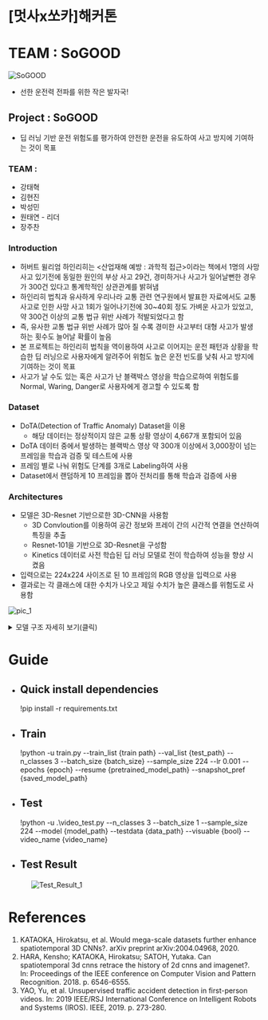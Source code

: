 # [멋사x쏘카]해커톤

# TEAM : SoGOOD
![SoGOOD](https://user-images.githubusercontent.com/34120950/148390331-6f4c18be-c0ce-4a91-93c4-5cdedfc81945.png)   
* 선한 운전력 전파를 위한 작은 발자국!

## Project : SoGOOD   
  * 딥 러닝 기반 운전 위험도를 평가하여 안전한 운전을 유도하여 사고 방지에 기여하는 것이 목표

### TEAM :

  - 강태혁
  - 김현진
  - 박성민
  - 원태연 - 리더
  - 장주찬

### Introduction   
- 허버트 윌리엄 하인리히는 <산업재해 예방 : 과학적 접근>이라는 책에서 1명의 사망 사고 있기전에 동일한 원인의 부상 사고 29건, 경미하거나 사고가 일어날뻔한 경우가 300건 있다고 통계학적인 상관관계를 밝혀냄
- 하인리히 법칙과 유사하게 우리나라 교통 관련 연구원에서 발표한 자료에서도 교통사고로 인한 사망 사고 1회가 일어나기전에 30~40회 정도 가벼운 사고가 있었고, 약 300건 이상의 교통 법규 위반 사례가 적발되었다고 함
- 즉, 유사한 교통 법규 위반 사례가 많아 질 수록 경미한 사고부터 대형 사고가 발생하는 횟수도 늘어날 확률이 높음
- 본 프로젝트는 하인리히 법칙을 역이용하여 사고로 이어지는 운전 패턴과 상황을 학습한 딥 러닝으로 사용자에게 알려주어 위험도 높은 운전 빈도를 낮춰 사고 방지에 기여하는 것이 목표
- 사고가 날 수도 있는 혹은 사고가 난 블랙박스 영상을 학습으로하여 위험도를 Normal, Waring, Danger로 사용자에게 경고할 수 있도록 함      

### Dataset   
- DoTA(Detection of Traffic Anomaly) Dataset을 이용
    - 해당 데이터는 정상적이지 않은 교통 상황 영상이 4,667개 포함되어 있음
- DoTA 데이터 중에서 발생하는 블랙박스 영상 약 300개 이상에서 3,000장이 넘는 프레임을 학습과 검증 및 테스트에 사용
- 프레임 별로 나눠 위험도 단계를 3개로 Labeling하여 사용
- Dataset에서 랜덤하게 10 프레임을 뽑아 전처리를 통해 학습과 검증에 사용

### Architectures
- 모델은 3D-Resnet 기반으로한 3D-CNN을 사용함
    - 3D Convloution를 이용하여 공간 정보와 프레이 간의 시간적 연결을 연산하여 특징을 추출
    - Resnet-101을 기반으로 3D-Resnet을 구성함
    - Kinetics 데이터로 사전 학습된 딥 러닝 모델로 전이 학습하여 성능을 향상 시켰음
- 입력으로는 224x224 사이즈로 된 10 프레임의 RGB 영상을 입력으로 사용
- 결과로는 각 클래스에 대한 수치가 나오고 제일 수치가 높은 클래스를 위험도로 사용함   

![pic_1](https://user-images.githubusercontent.com/34120950/148449839-c803df6b-7e32-4207-b5fb-ad5ba763d2ae.png)
      
      
   <details>
   <summary>모델 구조 자세히 보기(클릭)</summary>
   <div markdown="1">   
      
| Layer (type) |              Output Shape |        Param #|
|:---|:---:|---:|
|            Conv3d-1      |[1, 64, 10, 112, 112]|          65,856|
|       BatchNorm3d-2      |[1, 64, 10, 112, 112]|             128|
|              ReLU-3      |[1, 64, 10, 112, 112]|               0|
|         MaxPool3d-4         |[1, 64, 5, 56, 56]|               0|
|            Conv3d-5         |[1, 64, 5, 56, 56]|           4,096|
|       BatchNorm3d-6         |[1, 64, 5, 56, 56]|             128|
|              ReLU-7         |[1, 64, 5, 56, 56]|               0|
|            Conv3d-8         |[1, 64, 5, 56, 56]|         110,592|
|       BatchNorm3d-9         |[1, 64, 5, 56, 56]|             128|
|             ReLU-10         |[1, 64, 5, 56, 56]|               0|
|           Conv3d-11        |[1, 256, 5, 56, 56]|          16,384|
|      BatchNorm3d-12        |[1, 256, 5, 56, 56]|             512|
|             ReLU-13        |[1, 256, 5, 56, 56]|               0|
|       Bottleneck-14        |[1, 256, 5, 56, 56]|               0|
|           Conv3d-15         |[1, 64, 5, 56, 56]|          16,384|
|      BatchNorm3d-16         |[1, 64, 5, 56, 56]|             128|
|             ReLU-17         |[1, 64, 5, 56, 56]|               0|
|           Conv3d-18         |[1, 64, 5, 56, 56]|         110,592|
|      BatchNorm3d-19         |[1, 64, 5, 56, 56]|             128|
|             ReLU-20         |[1, 64, 5, 56, 56]|               0|
|           Conv3d-21        |[1, 256, 5, 56, 56]|          16,384|
|      BatchNorm3d-22        |[1, 256, 5, 56, 56]|             512|
|             ReLU-23        |[1, 256, 5, 56, 56]|               0|
|       Bottleneck-24        |[1, 256, 5, 56, 56]|               0|
|           Conv3d-25         |[1, 64, 5, 56, 56]|          16,384|
|      BatchNorm3d-26         |[1, 64, 5, 56, 56]|             128|
|             ReLU-27         |[1, 64, 5, 56, 56]|               0|
|           Conv3d-28         |[1, 64, 5, 56, 56]|         110,592|
|      BatchNorm3d-29         |[1, 64, 5, 56, 56]|             128|
|             ReLU-30         |[1, 64, 5, 56, 56]|               0|
|           Conv3d-31        |[1, 256, 5, 56, 56]|          16,384|
|      BatchNorm3d-32        |[1, 256, 5, 56, 56]|             512|
|             ReLU-33        |[1, 256, 5, 56, 56]|               0|
|       Bottleneck-34        |[1, 256, 5, 56, 56]|               0|
|           Conv3d-35        |[1, 128, 5, 56, 56]|          32,768|
|      BatchNorm3d-36        |[1, 128, 5, 56, 56]|             256|
|             ReLU-37        |[1, 128, 5, 56, 56]|               0|
|           Conv3d-38        |[1, 128, 3, 28, 28]|         442,368|
|      BatchNorm3d-39        |[1, 128, 3, 28, 28]|             256|
|             ReLU-40        |[1, 128, 3, 28, 28]|               0|
|           Conv3d-41        |[1, 512, 3, 28, 28]|          65,536|
|      BatchNorm3d-42        |[1, 512, 3, 28, 28]|           1,024|
|             ReLU-43        |[1, 512, 3, 28, 28]|               0|
|       Bottleneck-44        |[1, 512, 3, 28, 28]|               0|
|           Conv3d-45        |[1, 128, 3, 28, 28]|          65,536|
|      BatchNorm3d-46        |[1, 128, 3, 28, 28]|             256|
|             ReLU-47        |[1, 128, 3, 28, 28]|               0|
|           Conv3d-48        |[1, 128, 3, 28, 28]|         442,368|
|      BatchNorm3d-49        |[1, 128, 3, 28, 28]|             256|
|             ReLU-50        |[1, 128, 3, 28, 28]|               0|
|           Conv3d-51        |[1, 512, 3, 28, 28]|          65,536|
|      BatchNorm3d-52        |[1, 512, 3, 28, 28]|           1,024|
|             ReLU-53        |[1, 512, 3, 28, 28]|               0|
|       Bottleneck-54        |[1, 512, 3, 28, 28]|               0|
|           Conv3d-55        |[1, 128, 3, 28, 28]|          65,536|
|      BatchNorm3d-56        |[1, 128, 3, 28, 28]|             256|
|             ReLU-57        |[1, 128, 3, 28, 28]|               0|
|           Conv3d-58        |[1, 128, 3, 28, 28]|         442,368|
|      BatchNorm3d-59        |[1, 128, 3, 28, 28]|             256|
|             ReLU-60        |[1, 128, 3, 28, 28]|               0|
|           Conv3d-61        |[1, 512, 3, 28, 28]|          65,536|
|      BatchNorm3d-62        |[1, 512, 3, 28, 28]|           1,024|
|             ReLU-63        |[1, 512, 3, 28, 28]|               0|
|       Bottleneck-64        |[1, 512, 3, 28, 28]|               0|
|           Conv3d-65        |[1, 128, 3, 28, 28]|          65,536|
|      BatchNorm3d-66        |[1, 128, 3, 28, 28]|             256|
|             ReLU-67        |[1, 128, 3, 28, 28]|               0|
|           Conv3d-68        |[1, 128, 3, 28, 28]|         442,368|
|      BatchNorm3d-69        |[1, 128, 3, 28, 28]|             256|
|             ReLU-70        |[1, 128, 3, 28, 28]|               0|
|           Conv3d-71        |[1, 512, 3, 28, 28]|          65,536|
|      BatchNorm3d-72        |[1, 512, 3, 28, 28]|           1,024|
|             ReLU-73        |[1, 512, 3, 28, 28]|               0|
|       Bottleneck-74        |[1, 512, 3, 28, 28]|               0|
|           Conv3d-75        |[1, 256, 3, 28, 28]|         131,072|
|      BatchNorm3d-76        |[1, 256, 3, 28, 28]|             512|
|             ReLU-77        |[1, 256, 3, 28, 28]|               0|
|           Conv3d-78        |[1, 256, 2, 14, 14]|       1,769,472|
|      BatchNorm3d-79        |[1, 256, 2, 14, 14]|             512|
|             ReLU-80        |[1, 256, 2, 14, 14]|               0|
|           Conv3d-81       |[1, 1024, 2, 14, 14]|         262,144|
|      BatchNorm3d-82       |[1, 1024, 2, 14, 14]|           2,048|
|             ReLU-83       |[1, 1024, 2, 14, 14]|               0|
|       Bottleneck-84       |[1, 1024, 2, 14, 14]|               0|
|           Conv3d-85        |[1, 256, 2, 14, 14]|         262,144|
|      BatchNorm3d-86        |[1, 256, 2, 14, 14]|             512|
|             ReLU-87        |[1, 256, 2, 14, 14]|               0|
|           Conv3d-88        |[1, 256, 2, 14, 14]|       1,769,472|
|      BatchNorm3d-89        |[1, 256, 2, 14, 14]|             512|
|             ReLU-90        |[1, 256, 2, 14, 14]|               0|
|           Conv3d-91       |[1, 1024, 2, 14, 14]|         262,144|
|      BatchNorm3d-92       |[1, 1024, 2, 14, 14]|           2,048|
|             ReLU-93       |[1, 1024, 2, 14, 14]|               0|
|       Bottleneck-94       |[1, 1024, 2, 14, 14]|               0|
|           Conv3d-95        |[1, 256, 2, 14, 14]|         262,144|
|      BatchNorm3d-96        |[1, 256, 2, 14, 14]|             512|
|             ReLU-97        |[1, 256, 2, 14, 14]|               0|
|           Conv3d-98        |[1, 256, 2, 14, 14]|       1,769,472|
|      BatchNorm3d-99        |[1, 256, 2, 14, 14]|             512|
|            ReLU-100        |[1, 256, 2, 14, 14]|               0|
|          Conv3d-101       |[1, 1024, 2, 14, 14]|         262,144|
|     BatchNorm3d-102       |[1, 1024, 2, 14, 14]|           2,048|
|            ReLU-103       |[1, 1024, 2, 14, 14]|               0|
|      Bottleneck-104       |[1, 1024, 2, 14, 14]|               0|
|          Conv3d-105        |[1, 256, 2, 14, 14]|         262,144|
|     BatchNorm3d-106        |[1, 256, 2, 14, 14]|             512|
|            ReLU-107        |[1, 256, 2, 14, 14]|               0|
|          Conv3d-108        |[1, 256, 2, 14, 14]|       1,769,472|
|     BatchNorm3d-109        |[1, 256, 2, 14, 14]|             512|
|            ReLU-110        |[1, 256, 2, 14, 14]|               0|
|          Conv3d-111       |[1, 1024, 2, 14, 14]|         262,144|
|     BatchNorm3d-112       |[1, 1024, 2, 14, 14]|           2,048|
|            ReLU-113       |[1, 1024, 2, 14, 14]|               0|
|      Bottleneck-114       |[1, 1024, 2, 14, 14]|               0|
|          Conv3d-115        |[1, 256, 2, 14, 14]|         262,144|
|     BatchNorm3d-116        |[1, 256, 2, 14, 14]|             512|
|            ReLU-117        |[1, 256, 2, 14, 14]|               0|
|          Conv3d-118        |[1, 256, 2, 14, 14]|       1,769,472|
|     BatchNorm3d-119        |[1, 256, 2, 14, 14]|             512|
|            ReLU-120        |[1, 256, 2, 14, 14]|               0|
|          Conv3d-121       |[1, 1024, 2, 14, 14]|         262,144|
|     BatchNorm3d-122       |[1, 1024, 2, 14, 14]|           2,048|
|            ReLU-123       |[1, 1024, 2, 14, 14]|               0|
|      Bottleneck-124       |[1, 1024, 2, 14, 14]|               0|
|          Conv3d-125        |[1, 256, 2, 14, 14]|         262,144|
|     BatchNorm3d-126        |[1, 256, 2, 14, 14]|             512|
|            ReLU-127        |[1, 256, 2, 14, 14]|               0|
|          Conv3d-128        |[1, 256, 2, 14, 14]|       1,769,472|
|     BatchNorm3d-129        |[1, 256, 2, 14, 14]|             512|
|            ReLU-130        |[1, 256, 2, 14, 14]|               0|
|          Conv3d-131       |[1, 1024, 2, 14, 14]|         262,144|
|     BatchNorm3d-132       |[1, 1024, 2, 14, 14]|           2,048|
|            ReLU-133       |[1, 1024, 2, 14, 14]|               0|
|      Bottleneck-134       |[1, 1024, 2, 14, 14]|               0|
|          Conv3d-135        |[1, 256, 2, 14, 14]|         262,144|
|     BatchNorm3d-136        |[1, 256, 2, 14, 14]|             512|
|            ReLU-137        |[1, 256, 2, 14, 14]|               0|
|          Conv3d-138        |[1, 256, 2, 14, 14]|       1,769,472|
|     BatchNorm3d-139        |[1, 256, 2, 14, 14]|             512|
|            ReLU-140        |[1, 256, 2, 14, 14]|               0|
|          Conv3d-141       |[1, 1024, 2, 14, 14]|         262,144|
|     BatchNorm3d-142       |[1, 1024, 2, 14, 14]|           2,048|
|            ReLU-143       |[1, 1024, 2, 14, 14]|               0|
|      Bottleneck-144       |[1, 1024, 2, 14, 14]|               0|
|          Conv3d-145        |[1, 256, 2, 14, 14]|         262,144|
|     BatchNorm3d-146        |[1, 256, 2, 14, 14]|             512|
|            ReLU-147        |[1, 256, 2, 14, 14]|               0|
|          Conv3d-148        |[1, 256, 2, 14, 14]|       1,769,472|
|     BatchNorm3d-149        |[1, 256, 2, 14, 14]|             512|
|            ReLU-150        |[1, 256, 2, 14, 14]|               0|
|          Conv3d-151       |[1, 1024, 2, 14, 14]|         262,144|
|     BatchNorm3d-152       |[1, 1024, 2, 14, 14]|           2,048|
|            ReLU-153       |[1, 1024, 2, 14, 14]|               0|
|      Bottleneck-154       |[1, 1024, 2, 14, 14]|               0|
|          Conv3d-155        |[1, 256, 2, 14, 14]|         262,144|
|     BatchNorm3d-156        |[1, 256, 2, 14, 14]|             512|
|            ReLU-157        |[1, 256, 2, 14, 14]|               0|
|          Conv3d-158        |[1, 256, 2, 14, 14]|       1,769,472|
|     BatchNorm3d-159        |[1, 256, 2, 14, 14]|             512|
|            ReLU-160        |[1, 256, 2, 14, 14]|               0|
|          Conv3d-161       |[1, 1024, 2, 14, 14]|         262,144|
|     BatchNorm3d-162       |[1, 1024, 2, 14, 14]|           2,048|
|            ReLU-163       |[1, 1024, 2, 14, 14]|               0|
|      Bottleneck-164       |[1, 1024, 2, 14, 14]|               0|
|          Conv3d-165        |[1, 256, 2, 14, 14]|         262,144|
|     BatchNorm3d-166        |[1, 256, 2, 14, 14]|             512|
|            ReLU-167        |[1, 256, 2, 14, 14]|               0|
|          Conv3d-168        |[1, 256, 2, 14, 14]|       1,769,472|
|     BatchNorm3d-169        |[1, 256, 2, 14, 14]|             512|
|            ReLU-170        |[1, 256, 2, 14, 14]|               0|
|          Conv3d-171       |[1, 1024, 2, 14, 14]|         262,144|
|     BatchNorm3d-172       |[1, 1024, 2, 14, 14]|           2,048|
|            ReLU-173       |[1, 1024, 2, 14, 14]|               0|
|      Bottleneck-174       |[1, 1024, 2, 14, 14]|               0|
|          Conv3d-175        |[1, 256, 2, 14, 14]|         262,144|
|     BatchNorm3d-176        |[1, 256, 2, 14, 14]|             512|
|            ReLU-177        |[1, 256, 2, 14, 14]|               0|
|          Conv3d-178        |[1, 256, 2, 14, 14]|       1,769,472|
|     BatchNorm3d-179        |[1, 256, 2, 14, 14]|             512|
|            ReLU-180        |[1, 256, 2, 14, 14]|               0|
|          Conv3d-181       |[1, 1024, 2, 14, 14]|         262,144|
|     BatchNorm3d-182       |[1, 1024, 2, 14, 14]|           2,048|
|            ReLU-183       |[1, 1024, 2, 14, 14]|               0|
|      Bottleneck-184       |[1, 1024, 2, 14, 14]|               0|
|          Conv3d-185        |[1, 256, 2, 14, 14]|         262,144|
|     BatchNorm3d-186        |[1, 256, 2, 14, 14]|             512|
|            ReLU-187        |[1, 256, 2, 14, 14]|               0|
|          Conv3d-188        |[1, 256, 2, 14, 14]|       1,769,472|
|     BatchNorm3d-189        |[1, 256, 2, 14, 14]|             512|
|            ReLU-190        |[1, 256, 2, 14, 14]|               0|
|          Conv3d-191       |[1, 1024, 2, 14, 14]|         262,144|
|     BatchNorm3d-192       |[1, 1024, 2, 14, 14]|           2,048|
|            ReLU-193       |[1, 1024, 2, 14, 14]|               0|
|      Bottleneck-194       |[1, 1024, 2, 14, 14]|               0|
|          Conv3d-195        |[1, 256, 2, 14, 14]|         262,144|
|     BatchNorm3d-196        |[1, 256, 2, 14, 14]|             512|
|            ReLU-197        |[1, 256, 2, 14, 14]|               0|
|          Conv3d-198        |[1, 256, 2, 14, 14]|       1,769,472|
|     BatchNorm3d-199        |[1, 256, 2, 14, 14]|             512|
|            ReLU-200        |[1, 256, 2, 14, 14]|               0|
|          Conv3d-201       |[1, 1024, 2, 14, 14]|         262,144|
|     BatchNorm3d-202       |[1, 1024, 2, 14, 14]|           2,048|
|            ReLU-203       |[1, 1024, 2, 14, 14]|               0|
|      Bottleneck-204       |[1, 1024, 2, 14, 14]|               0|
|          Conv3d-205        |[1, 256, 2, 14, 14]|         262,144|
|     BatchNorm3d-206        |[1, 256, 2, 14, 14]|             512|
|            ReLU-207        |[1, 256, 2, 14, 14]|               0|
|          Conv3d-208        |[1, 256, 2, 14, 14]|       1,769,472|
|     BatchNorm3d-209        |[1, 256, 2, 14, 14]|             512|
|            ReLU-210        |[1, 256, 2, 14, 14]|               0|
|          Conv3d-211       |[1, 1024, 2, 14, 14]|         262,144|
|     BatchNorm3d-212       |[1, 1024, 2, 14, 14]|           2,048|
|            ReLU-213       |[1, 1024, 2, 14, 14]|               0|
|      Bottleneck-214       |[1, 1024, 2, 14, 14]|               0|
|          Conv3d-215        |[1, 256, 2, 14, 14]|         262,144|
|     BatchNorm3d-216        |[1, 256, 2, 14, 14]|             512|
|            ReLU-217        |[1, 256, 2, 14, 14]|               0|
|          Conv3d-218        |[1, 256, 2, 14, 14]|       1,769,472|
|     BatchNorm3d-219        |[1, 256, 2, 14, 14]|             512|
|            ReLU-220        |[1, 256, 2, 14, 14]|               0|
|          Conv3d-221       |[1, 1024, 2, 14, 14]|         262,144|
|     BatchNorm3d-222       |[1, 1024, 2, 14, 14]|           2,048|
|            ReLU-223       |[1, 1024, 2, 14, 14]|               0|
|      Bottleneck-224       |[1, 1024, 2, 14, 14]|               0|
|          Conv3d-225        |[1, 256, 2, 14, 14]|         262,144|
|     BatchNorm3d-226        |[1, 256, 2, 14, 14]|             512|
|            ReLU-227        |[1, 256, 2, 14, 14]|               0|
|          Conv3d-228        |[1, 256, 2, 14, 14]|       1,769,472|
|     BatchNorm3d-229        |[1, 256, 2, 14, 14]|             512|
|            ReLU-230        |[1, 256, 2, 14, 14]|               0|
|          Conv3d-231       |[1, 1024, 2, 14, 14]|         262,144|
|     BatchNorm3d-232       |[1, 1024, 2, 14, 14]|           2,048|
|            ReLU-233       |[1, 1024, 2, 14, 14]|               0|
|      Bottleneck-234       |[1, 1024, 2, 14, 14]|               0|
|          Conv3d-235        |[1, 256, 2, 14, 14]|         262,144|
|     BatchNorm3d-236        |[1, 256, 2, 14, 14]|             512|
|            ReLU-237        |[1, 256, 2, 14, 14]|               0|
|          Conv3d-238        |[1, 256, 2, 14, 14]|       1,769,472|
|     BatchNorm3d-239        |[1, 256, 2, 14, 14]|             512|
|            ReLU-240        |[1, 256, 2, 14, 14]|               0|
|          Conv3d-241       |[1, 1024, 2, 14, 14]|         262,144|
|     BatchNorm3d-242       |[1, 1024, 2, 14, 14]|           2,048|
|            ReLU-243       |[1, 1024, 2, 14, 14]|               0|
|      Bottleneck-244       |[1, 1024, 2, 14, 14]|               0|
|          Conv3d-245        |[1, 256, 2, 14, 14]|         262,144|
|     BatchNorm3d-246        |[1, 256, 2, 14, 14]|             512|
|            ReLU-247        |[1, 256, 2, 14, 14]|               0|
|          Conv3d-248        |[1, 256, 2, 14, 14]|       1,769,472|
|     BatchNorm3d-249        |[1, 256, 2, 14, 14]|             512|
|            ReLU-250        |[1, 256, 2, 14, 14]|               0|
|          Conv3d-251       |[1, 1024, 2, 14, 14]|         262,144|
|     BatchNorm3d-252       |[1, 1024, 2, 14, 14]|           2,048|
|            ReLU-253       |[1, 1024, 2, 14, 14]|               0|
|      Bottleneck-254       |[1, 1024, 2, 14, 14]|               0|
|          Conv3d-255        |[1, 256, 2, 14, 14]|         262,144|
|     BatchNorm3d-256        |[1, 256, 2, 14, 14]|             512|
|            ReLU-257        |[1, 256, 2, 14, 14]|               0|
|          Conv3d-258        |[1, 256, 2, 14, 14]|       1,769,472|
|     BatchNorm3d-259        |[1, 256, 2, 14, 14]|             512|
|            ReLU-260        |[1, 256, 2, 14, 14]|               0|
|          Conv3d-261       |[1, 1024, 2, 14, 14]|         262,144|
|     BatchNorm3d-262       |[1, 1024, 2, 14, 14]|           2,048|
|            ReLU-263       |[1, 1024, 2, 14, 14]|               0|
|      Bottleneck-264       |[1, 1024, 2, 14, 14]|               0|
|          Conv3d-265        |[1, 256, 2, 14, 14]|         262,144|
|     BatchNorm3d-266        |[1, 256, 2, 14, 14]|             512|
|            ReLU-267        |[1, 256, 2, 14, 14]|               0|
|          Conv3d-268        |[1, 256, 2, 14, 14]|       1,769,472|
|     BatchNorm3d-269        |[1, 256, 2, 14, 14]|             512|
|            ReLU-270        |[1, 256, 2, 14, 14]|               0|
|          Conv3d-271       |[1, 1024, 2, 14, 14]|         262,144|
|     BatchNorm3d-272       |[1, 1024, 2, 14, 14]|           2,048|
|            ReLU-273       |[1, 1024, 2, 14, 14]|               0|
|      Bottleneck-274       |[1, 1024, 2, 14, 14]|               0|
|          Conv3d-275        |[1, 256, 2, 14, 14]|         262,144|
|     BatchNorm3d-276        |[1, 256, 2, 14, 14]|             512|
|            ReLU-277        |[1, 256, 2, 14, 14]|               0|
|          Conv3d-278        |[1, 256, 2, 14, 14]|       1,769,472|
|     BatchNorm3d-279        |[1, 256, 2, 14, 14]|             512|
|            ReLU-280        |[1, 256, 2, 14, 14]|               0|
|          Conv3d-281       |[1, 1024, 2, 14, 14]|         262,144|
|     BatchNorm3d-282       |[1, 1024, 2, 14, 14]|           2,048|
|            ReLU-283       |[1, 1024, 2, 14, 14]|               0|
|      Bottleneck-284       |[1, 1024, 2, 14, 14]|               0|
|          Conv3d-285        |[1, 256, 2, 14, 14]|         262,144|
|     BatchNorm3d-286        |[1, 256, 2, 14, 14]|             512|
|            ReLU-287        |[1, 256, 2, 14, 14]|               0|
|          Conv3d-288        |[1, 256, 2, 14, 14]|       1,769,472|
|     BatchNorm3d-289        |[1, 256, 2, 14, 14]|             512|
|            ReLU-290        |[1, 256, 2, 14, 14]|               0|
|          Conv3d-291       |[1, 1024, 2, 14, 14]|         262,144|
|     BatchNorm3d-292       |[1, 1024, 2, 14, 14]|           2,048|
|            ReLU-293       |[1, 1024, 2, 14, 14]|               0|
|      Bottleneck-294       |[1, 1024, 2, 14, 14]|               0|
|          Conv3d-295        |[1, 256, 2, 14, 14]|         262,144|
|     BatchNorm3d-296        |[1, 256, 2, 14, 14]|             512|
|            ReLU-297        |[1, 256, 2, 14, 14]|               0|
|          Conv3d-298        |[1, 256, 2, 14, 14]|       1,769,472|
|     BatchNorm3d-299        |[1, 256, 2, 14, 14]|             512|
|            ReLU-300        |[1, 256, 2, 14, 14]|               0|
|          Conv3d-301       |[1, 1024, 2, 14, 14]|         262,144|
|     BatchNorm3d-302       |[1, 1024, 2, 14, 14]|           2,048|
|            ReLU-303       |[1, 1024, 2, 14, 14]|               0|
|      Bottleneck-304       |[1, 1024, 2, 14, 14]|               0|
|          Conv3d-305        |[1, 512, 2, 14, 14]|         524,288|
|     BatchNorm3d-306        |[1, 512, 2, 14, 14]|           1,024|
|            ReLU-307        |[1, 512, 2, 14, 14]|               0|
|          Conv3d-308          |[1, 512, 1, 7, 7]|       7,077,888|
|     BatchNorm3d-309          |[1, 512, 1, 7, 7]|           1,024|
|            ReLU-310          |[1, 512, 1, 7, 7]|               0|
|          Conv3d-311         |[1, 2048, 1, 7, 7]|       1,048,576|
|     BatchNorm3d-312         |[1, 2048, 1, 7, 7]|           4,096|
|            ReLU-313         |[1, 2048, 1, 7, 7]|               0|
|      Bottleneck-314         |[1, 2048, 1, 7, 7]|               0|
|          Conv3d-315          |[1, 512, 1, 7, 7]|       1,048,576|
|     BatchNorm3d-316          |[1, 512, 1, 7, 7]|           1,024|
|            ReLU-317          |[1, 512, 1, 7, 7]|               0|
|          Conv3d-318          |[1, 512, 1, 7, 7]|       7,077,888|
|     BatchNorm3d-319          |[1, 512, 1, 7, 7]|           1,024|
|            ReLU-320          |[1, 512, 1, 7, 7]|               0|
|          Conv3d-321         |[1, 2048, 1, 7, 7]|       1,048,576|
|     BatchNorm3d-322         |[1, 2048, 1, 7, 7]|           4,096|
|            ReLU-323         |[1, 2048, 1, 7, 7]|               0|
|      Bottleneck-324         |[1, 2048, 1, 7, 7]|               0|
|          Conv3d-325          |[1, 512, 1, 7, 7]|       1,048,576|
|     BatchNorm3d-326          |[1, 512, 1, 7, 7]|           1,024|
|            ReLU-327          |[1, 512, 1, 7, 7]|               0|
|          Conv3d-328          |[1, 512, 1, 7, 7]|       7,077,888|
|     BatchNorm3d-329          |[1, 512, 1, 7, 7]|           1,024|
|            ReLU-330          |[1, 512, 1, 7, 7]|               0|
|          Conv3d-331         |[1, 2048, 1, 7, 7]|       1,048,576|
|     BatchNorm3d-332         |[1, 2048, 1, 7, 7]|           4,096|
|            ReLU-333         |[1, 2048, 1, 7, 7]|               0|
|      Bottleneck-334         |[1, 2048, 1, 7, 7]|               0|
|       AvgPool3d-335         |[1, 2048, 1, 1, 1]|               0|
|          Linear-336                     |[1, 3]|           6,147|
|          ResNet-337                     |[1, 3]|               0|
| Layer (type) |              Output Shape |        Param #|
|:---|:---:|---:|
|            Conv3d-1      |[1, 64, 10, 112, 112]|          65,856|
|       BatchNorm3d-2      |[1, 64, 10, 112, 112]|             128|
|              ReLU-3      |[1, 64, 10, 112, 112]|               0|
|         MaxPool3d-4         |[1, 64, 5, 56, 56]|               0|
|            Conv3d-5         |[1, 64, 5, 56, 56]|           4,096|
|       BatchNorm3d-6         |[1, 64, 5, 56, 56]|             128|
|              ReLU-7         |[1, 64, 5, 56, 56]|               0|
|            Conv3d-8         |[1, 64, 5, 56, 56]|         110,592|
|       BatchNorm3d-9         |[1, 64, 5, 56, 56]|             128|
|             ReLU-10         |[1, 64, 5, 56, 56]|               0|
|           Conv3d-11        |[1, 256, 5, 56, 56]|          16,384|
|      BatchNorm3d-12        |[1, 256, 5, 56, 56]|             512|
|             ReLU-13        |[1, 256, 5, 56, 56]|               0|
|       Bottleneck-14        |[1, 256, 5, 56, 56]|               0|
|           Conv3d-15         |[1, 64, 5, 56, 56]|          16,384|
|      BatchNorm3d-16         |[1, 64, 5, 56, 56]|             128|
|             ReLU-17         |[1, 64, 5, 56, 56]|               0|
|           Conv3d-18         |[1, 64, 5, 56, 56]|         110,592|
|      BatchNorm3d-19         |[1, 64, 5, 56, 56]|             128|
|             ReLU-20         |[1, 64, 5, 56, 56]|               0|
|           Conv3d-21        |[1, 256, 5, 56, 56]|          16,384|
|      BatchNorm3d-22        |[1, 256, 5, 56, 56]|             512|
|             ReLU-23        |[1, 256, 5, 56, 56]|               0|
|       Bottleneck-24        |[1, 256, 5, 56, 56]|               0|
|           Conv3d-25         |[1, 64, 5, 56, 56]|          16,384|
|      BatchNorm3d-26         |[1, 64, 5, 56, 56]|             128|
|             ReLU-27         |[1, 64, 5, 56, 56]|               0|
|           Conv3d-28         |[1, 64, 5, 56, 56]|         110,592|
|      BatchNorm3d-29         |[1, 64, 5, 56, 56]|             128|
|             ReLU-30         |[1, 64, 5, 56, 56]|               0|
|           Conv3d-31        |[1, 256, 5, 56, 56]|          16,384|
|      BatchNorm3d-32        |[1, 256, 5, 56, 56]|             512|
|             ReLU-33        |[1, 256, 5, 56, 56]|               0|
|       Bottleneck-34        |[1, 256, 5, 56, 56]|               0|
|           Conv3d-35        |[1, 128, 5, 56, 56]|          32,768|
|      BatchNorm3d-36        |[1, 128, 5, 56, 56]|             256|
|             ReLU-37        |[1, 128, 5, 56, 56]|               0|
|           Conv3d-38        |[1, 128, 3, 28, 28]|         442,368|
|      BatchNorm3d-39        |[1, 128, 3, 28, 28]|             256|
|             ReLU-40        |[1, 128, 3, 28, 28]|               0|
|           Conv3d-41        |[1, 512, 3, 28, 28]|          65,536|
|      BatchNorm3d-42        |[1, 512, 3, 28, 28]|           1,024|
|             ReLU-43        |[1, 512, 3, 28, 28]|               0|
|       Bottleneck-44        |[1, 512, 3, 28, 28]|               0|
|           Conv3d-45        |[1, 128, 3, 28, 28]|          65,536|
|      BatchNorm3d-46        |[1, 128, 3, 28, 28]|             256|
|             ReLU-47        |[1, 128, 3, 28, 28]|               0|
|           Conv3d-48        |[1, 128, 3, 28, 28]|         442,368|
|      BatchNorm3d-49        |[1, 128, 3, 28, 28]|             256|
|             ReLU-50        |[1, 128, 3, 28, 28]|               0|
|           Conv3d-51        |[1, 512, 3, 28, 28]|          65,536|
|      BatchNorm3d-52        |[1, 512, 3, 28, 28]|           1,024|
|             ReLU-53        |[1, 512, 3, 28, 28]|               0|
|       Bottleneck-54        |[1, 512, 3, 28, 28]|               0|
|           Conv3d-55        |[1, 128, 3, 28, 28]|          65,536|
|      BatchNorm3d-56        |[1, 128, 3, 28, 28]|             256|
|             ReLU-57        |[1, 128, 3, 28, 28]|               0|
|           Conv3d-58        |[1, 128, 3, 28, 28]|         442,368|
|      BatchNorm3d-59        |[1, 128, 3, 28, 28]|             256|
|             ReLU-60        |[1, 128, 3, 28, 28]|               0|
|           Conv3d-61        |[1, 512, 3, 28, 28]|          65,536|
|      BatchNorm3d-62        |[1, 512, 3, 28, 28]|           1,024|
|             ReLU-63        |[1, 512, 3, 28, 28]|               0|
|       Bottleneck-64        |[1, 512, 3, 28, 28]|               0|
|           Conv3d-65        |[1, 128, 3, 28, 28]|          65,536|
|      BatchNorm3d-66        |[1, 128, 3, 28, 28]|             256|
|             ReLU-67        |[1, 128, 3, 28, 28]|               0|
|           Conv3d-68        |[1, 128, 3, 28, 28]|         442,368|
|      BatchNorm3d-69        |[1, 128, 3, 28, 28]|             256|
|             ReLU-70        |[1, 128, 3, 28, 28]|               0|
|           Conv3d-71        |[1, 512, 3, 28, 28]|          65,536|
|      BatchNorm3d-72        |[1, 512, 3, 28, 28]|           1,024|
|             ReLU-73        |[1, 512, 3, 28, 28]|               0|
|       Bottleneck-74        |[1, 512, 3, 28, 28]|               0|
|           Conv3d-75        |[1, 256, 3, 28, 28]|         131,072|
|      BatchNorm3d-76        |[1, 256, 3, 28, 28]|             512|
|             ReLU-77        |[1, 256, 3, 28, 28]|               0|
|           Conv3d-78        |[1, 256, 2, 14, 14]|       1,769,472|
|      BatchNorm3d-79        |[1, 256, 2, 14, 14]|             512|
|             ReLU-80        |[1, 256, 2, 14, 14]|               0|
|           Conv3d-81       |[1, 1024, 2, 14, 14]|         262,144|
|      BatchNorm3d-82       |[1, 1024, 2, 14, 14]|           2,048|
|             ReLU-83       |[1, 1024, 2, 14, 14]|               0|
|       Bottleneck-84       |[1, 1024, 2, 14, 14]|               0|
|           Conv3d-85        |[1, 256, 2, 14, 14]|         262,144|
|      BatchNorm3d-86        |[1, 256, 2, 14, 14]|             512|
|             ReLU-87        |[1, 256, 2, 14, 14]|               0|
|           Conv3d-88        |[1, 256, 2, 14, 14]|       1,769,472|
|      BatchNorm3d-89        |[1, 256, 2, 14, 14]|             512|
|             ReLU-90        |[1, 256, 2, 14, 14]|               0|
|           Conv3d-91       |[1, 1024, 2, 14, 14]|         262,144|
|      BatchNorm3d-92       |[1, 1024, 2, 14, 14]|           2,048|
|             ReLU-93       |[1, 1024, 2, 14, 14]|               0|
|       Bottleneck-94       |[1, 1024, 2, 14, 14]|               0|
|           Conv3d-95        |[1, 256, 2, 14, 14]|         262,144|
|      BatchNorm3d-96        |[1, 256, 2, 14, 14]|             512|
|             ReLU-97        |[1, 256, 2, 14, 14]|               0|
|           Conv3d-98        |[1, 256, 2, 14, 14]|       1,769,472|
|      BatchNorm3d-99        |[1, 256, 2, 14, 14]|             512|
|            ReLU-100        |[1, 256, 2, 14, 14]|               0|
|          Conv3d-101       |[1, 1024, 2, 14, 14]|         262,144|
|     BatchNorm3d-102       |[1, 1024, 2, 14, 14]|           2,048|
|            ReLU-103       |[1, 1024, 2, 14, 14]|               0|
|      Bottleneck-104       |[1, 1024, 2, 14, 14]|               0|
|          Conv3d-105        |[1, 256, 2, 14, 14]|         262,144|
|     BatchNorm3d-106        |[1, 256, 2, 14, 14]|             512|
|            ReLU-107        |[1, 256, 2, 14, 14]|               0|
|          Conv3d-108        |[1, 256, 2, 14, 14]|       1,769,472|
|     BatchNorm3d-109        |[1, 256, 2, 14, 14]|             512|
|            ReLU-110        |[1, 256, 2, 14, 14]|               0|
|          Conv3d-111       |[1, 1024, 2, 14, 14]|         262,144|
|     BatchNorm3d-112       |[1, 1024, 2, 14, 14]|           2,048|
|            ReLU-113       |[1, 1024, 2, 14, 14]|               0|
|      Bottleneck-114       |[1, 1024, 2, 14, 14]|               0|
|          Conv3d-115        |[1, 256, 2, 14, 14]|         262,144|
|     BatchNorm3d-116        |[1, 256, 2, 14, 14]|             512|
|            ReLU-117        |[1, 256, 2, 14, 14]|               0|
|          Conv3d-118        |[1, 256, 2, 14, 14]|       1,769,472|
|     BatchNorm3d-119        |[1, 256, 2, 14, 14]|             512|
|            ReLU-120        |[1, 256, 2, 14, 14]|               0|
|          Conv3d-121       |[1, 1024, 2, 14, 14]|         262,144|
|     BatchNorm3d-122       |[1, 1024, 2, 14, 14]|           2,048|
|            ReLU-123       |[1, 1024, 2, 14, 14]|               0|
|      Bottleneck-124       |[1, 1024, 2, 14, 14]|               0|
|          Conv3d-125        |[1, 256, 2, 14, 14]|         262,144|
|     BatchNorm3d-126        |[1, 256, 2, 14, 14]|             512|
|            ReLU-127        |[1, 256, 2, 14, 14]|               0|
|          Conv3d-128        |[1, 256, 2, 14, 14]|       1,769,472|
|     BatchNorm3d-129        |[1, 256, 2, 14, 14]|             512|
|            ReLU-130        |[1, 256, 2, 14, 14]|               0|
|          Conv3d-131       |[1, 1024, 2, 14, 14]|         262,144|
|     BatchNorm3d-132       |[1, 1024, 2, 14, 14]|           2,048|
|            ReLU-133       |[1, 1024, 2, 14, 14]|               0|
|      Bottleneck-134       |[1, 1024, 2, 14, 14]|               0|
|          Conv3d-135        |[1, 256, 2, 14, 14]|         262,144|
|     BatchNorm3d-136        |[1, 256, 2, 14, 14]|             512|
|            ReLU-137        |[1, 256, 2, 14, 14]|               0|
|          Conv3d-138        |[1, 256, 2, 14, 14]|       1,769,472|
|     BatchNorm3d-139        |[1, 256, 2, 14, 14]|             512|
|            ReLU-140        |[1, 256, 2, 14, 14]|               0|
|          Conv3d-141       |[1, 1024, 2, 14, 14]|         262,144|
|     BatchNorm3d-142       |[1, 1024, 2, 14, 14]|           2,048|
|            ReLU-143       |[1, 1024, 2, 14, 14]|               0|
|      Bottleneck-144       |[1, 1024, 2, 14, 14]|               0|
|          Conv3d-145        |[1, 256, 2, 14, 14]|         262,144|
|     BatchNorm3d-146        |[1, 256, 2, 14, 14]|             512|
|            ReLU-147        |[1, 256, 2, 14, 14]|               0|
|          Conv3d-148        |[1, 256, 2, 14, 14]|       1,769,472|
|     BatchNorm3d-149        |[1, 256, 2, 14, 14]|             512|
|            ReLU-150        |[1, 256, 2, 14, 14]|               0|
|          Conv3d-151       |[1, 1024, 2, 14, 14]|         262,144|
|     BatchNorm3d-152       |[1, 1024, 2, 14, 14]|           2,048|
|            ReLU-153       |[1, 1024, 2, 14, 14]|               0|
|      Bottleneck-154       |[1, 1024, 2, 14, 14]|               0|
|          Conv3d-155        |[1, 256, 2, 14, 14]|         262,144|
|     BatchNorm3d-156        |[1, 256, 2, 14, 14]|             512|
|            ReLU-157        |[1, 256, 2, 14, 14]|               0|
|          Conv3d-158        |[1, 256, 2, 14, 14]|       1,769,472|
|     BatchNorm3d-159        |[1, 256, 2, 14, 14]|             512|
|            ReLU-160        |[1, 256, 2, 14, 14]|               0|
|          Conv3d-161       |[1, 1024, 2, 14, 14]|         262,144|
|     BatchNorm3d-162       |[1, 1024, 2, 14, 14]|           2,048|
|            ReLU-163       |[1, 1024, 2, 14, 14]|               0|
|      Bottleneck-164       |[1, 1024, 2, 14, 14]|               0|
|          Conv3d-165        |[1, 256, 2, 14, 14]|         262,144|
|     BatchNorm3d-166        |[1, 256, 2, 14, 14]|             512|
|            ReLU-167        |[1, 256, 2, 14, 14]|               0|
|          Conv3d-168        |[1, 256, 2, 14, 14]|       1,769,472|
|     BatchNorm3d-169        |[1, 256, 2, 14, 14]|             512|
|            ReLU-170        |[1, 256, 2, 14, 14]|               0|
|          Conv3d-171       |[1, 1024, 2, 14, 14]|         262,144|
|     BatchNorm3d-172       |[1, 1024, 2, 14, 14]|           2,048|
|            ReLU-173       |[1, 1024, 2, 14, 14]|               0|
|      Bottleneck-174       |[1, 1024, 2, 14, 14]|               0|
|          Conv3d-175        |[1, 256, 2, 14, 14]|         262,144|
|     BatchNorm3d-176        |[1, 256, 2, 14, 14]|             512|
|            ReLU-177        |[1, 256, 2, 14, 14]|               0|
|          Conv3d-178        |[1, 256, 2, 14, 14]|       1,769,472|
|     BatchNorm3d-179        |[1, 256, 2, 14, 14]|             512|
|            ReLU-180        |[1, 256, 2, 14, 14]|               0|
|          Conv3d-181       |[1, 1024, 2, 14, 14]|         262,144|
|     BatchNorm3d-182       |[1, 1024, 2, 14, 14]|           2,048|
|            ReLU-183       |[1, 1024, 2, 14, 14]|               0|
|      Bottleneck-184       |[1, 1024, 2, 14, 14]|               0|
|          Conv3d-185        |[1, 256, 2, 14, 14]|         262,144|
|     BatchNorm3d-186        |[1, 256, 2, 14, 14]|             512|
|            ReLU-187        |[1, 256, 2, 14, 14]|               0|
|          Conv3d-188        |[1, 256, 2, 14, 14]|       1,769,472|
|     BatchNorm3d-189        |[1, 256, 2, 14, 14]|             512|
|            ReLU-190        |[1, 256, 2, 14, 14]|               0|
|          Conv3d-191       |[1, 1024, 2, 14, 14]|         262,144|
|     BatchNorm3d-192       |[1, 1024, 2, 14, 14]|           2,048|
|            ReLU-193       |[1, 1024, 2, 14, 14]|               0|
|      Bottleneck-194       |[1, 1024, 2, 14, 14]|               0|
|          Conv3d-195        |[1, 256, 2, 14, 14]|         262,144|
|     BatchNorm3d-196        |[1, 256, 2, 14, 14]|             512|
|            ReLU-197        |[1, 256, 2, 14, 14]|               0|
|          Conv3d-198        |[1, 256, 2, 14, 14]|       1,769,472|
|     BatchNorm3d-199        |[1, 256, 2, 14, 14]|             512|
|            ReLU-200        |[1, 256, 2, 14, 14]|               0|
|          Conv3d-201       |[1, 1024, 2, 14, 14]|         262,144|
|     BatchNorm3d-202       |[1, 1024, 2, 14, 14]|           2,048|
|            ReLU-203       |[1, 1024, 2, 14, 14]|               0|
|      Bottleneck-204       |[1, 1024, 2, 14, 14]|               0|
|          Conv3d-205        |[1, 256, 2, 14, 14]|         262,144|
|     BatchNorm3d-206        |[1, 256, 2, 14, 14]|             512|
|            ReLU-207        |[1, 256, 2, 14, 14]|               0|
|          Conv3d-208        |[1, 256, 2, 14, 14]|       1,769,472|
|     BatchNorm3d-209        |[1, 256, 2, 14, 14]|             512|
|            ReLU-210        |[1, 256, 2, 14, 14]|               0|
|          Conv3d-211       |[1, 1024, 2, 14, 14]|         262,144|
|     BatchNorm3d-212       |[1, 1024, 2, 14, 14]|           2,048|
|            ReLU-213       |[1, 1024, 2, 14, 14]|               0|
|      Bottleneck-214       |[1, 1024, 2, 14, 14]|               0|
|          Conv3d-215        |[1, 256, 2, 14, 14]|         262,144|
|     BatchNorm3d-216        |[1, 256, 2, 14, 14]|             512|
|            ReLU-217        |[1, 256, 2, 14, 14]|               0|
|          Conv3d-218        |[1, 256, 2, 14, 14]|       1,769,472|
|     BatchNorm3d-219        |[1, 256, 2, 14, 14]|             512|
|            ReLU-220        |[1, 256, 2, 14, 14]|               0|
|          Conv3d-221       |[1, 1024, 2, 14, 14]|         262,144|
|     BatchNorm3d-222       |[1, 1024, 2, 14, 14]|           2,048|
|            ReLU-223       |[1, 1024, 2, 14, 14]|               0|
|      Bottleneck-224       |[1, 1024, 2, 14, 14]|               0|
|          Conv3d-225        |[1, 256, 2, 14, 14]|         262,144|
|     BatchNorm3d-226        |[1, 256, 2, 14, 14]|             512|
|            ReLU-227        |[1, 256, 2, 14, 14]|               0|
|          Conv3d-228        |[1, 256, 2, 14, 14]|       1,769,472|
|     BatchNorm3d-229        |[1, 256, 2, 14, 14]|             512|
|            ReLU-230        |[1, 256, 2, 14, 14]|               0|
|          Conv3d-231       |[1, 1024, 2, 14, 14]|         262,144|
|     BatchNorm3d-232       |[1, 1024, 2, 14, 14]|           2,048|
|            ReLU-233       |[1, 1024, 2, 14, 14]|               0|
|      Bottleneck-234       |[1, 1024, 2, 14, 14]|               0|
|          Conv3d-235        |[1, 256, 2, 14, 14]|         262,144|
|     BatchNorm3d-236        |[1, 256, 2, 14, 14]|             512|
|            ReLU-237        |[1, 256, 2, 14, 14]|               0|
|          Conv3d-238        |[1, 256, 2, 14, 14]|       1,769,472|
|     BatchNorm3d-239        |[1, 256, 2, 14, 14]|             512|
|            ReLU-240        |[1, 256, 2, 14, 14]|               0|
|          Conv3d-241       |[1, 1024, 2, 14, 14]|         262,144|
|     BatchNorm3d-242       |[1, 1024, 2, 14, 14]|           2,048|
|            ReLU-243       |[1, 1024, 2, 14, 14]|               0|
|      Bottleneck-244       |[1, 1024, 2, 14, 14]|               0|
|          Conv3d-245        |[1, 256, 2, 14, 14]|         262,144|
|     BatchNorm3d-246        |[1, 256, 2, 14, 14]|             512|
|            ReLU-247        |[1, 256, 2, 14, 14]|               0|
|          Conv3d-248        |[1, 256, 2, 14, 14]|       1,769,472|
|     BatchNorm3d-249        |[1, 256, 2, 14, 14]|             512|
|            ReLU-250        |[1, 256, 2, 14, 14]|               0|
|          Conv3d-251       |[1, 1024, 2, 14, 14]|         262,144|
|     BatchNorm3d-252       |[1, 1024, 2, 14, 14]|           2,048|
|            ReLU-253       |[1, 1024, 2, 14, 14]|               0|
|      Bottleneck-254       |[1, 1024, 2, 14, 14]|               0|
|          Conv3d-255        |[1, 256, 2, 14, 14]|         262,144|
|     BatchNorm3d-256        |[1, 256, 2, 14, 14]|             512|
|            ReLU-257        |[1, 256, 2, 14, 14]|               0|
|          Conv3d-258        |[1, 256, 2, 14, 14]|       1,769,472|
|     BatchNorm3d-259        |[1, 256, 2, 14, 14]|             512|
|            ReLU-260        |[1, 256, 2, 14, 14]|               0|
|          Conv3d-261       |[1, 1024, 2, 14, 14]|         262,144|
|     BatchNorm3d-262       |[1, 1024, 2, 14, 14]|           2,048|
|            ReLU-263       |[1, 1024, 2, 14, 14]|               0|
|      Bottleneck-264       |[1, 1024, 2, 14, 14]|               0|
|          Conv3d-265        |[1, 256, 2, 14, 14]|         262,144|
|     BatchNorm3d-266        |[1, 256, 2, 14, 14]|             512|
|            ReLU-267        |[1, 256, 2, 14, 14]|               0|
|          Conv3d-268        |[1, 256, 2, 14, 14]|       1,769,472|
|     BatchNorm3d-269        |[1, 256, 2, 14, 14]|             512|
|            ReLU-270        |[1, 256, 2, 14, 14]|               0|
|          Conv3d-271       |[1, 1024, 2, 14, 14]|         262,144|
|     BatchNorm3d-272       |[1, 1024, 2, 14, 14]|           2,048|
|            ReLU-273       |[1, 1024, 2, 14, 14]|               0|
|      Bottleneck-274       |[1, 1024, 2, 14, 14]|               0|
|          Conv3d-275        |[1, 256, 2, 14, 14]|         262,144|
|     BatchNorm3d-276        |[1, 256, 2, 14, 14]|             512|
|            ReLU-277        |[1, 256, 2, 14, 14]|               0|
|          Conv3d-278        |[1, 256, 2, 14, 14]|       1,769,472|
|     BatchNorm3d-279        |[1, 256, 2, 14, 14]|             512|
|            ReLU-280        |[1, 256, 2, 14, 14]|               0|
|          Conv3d-281       |[1, 1024, 2, 14, 14]|         262,144|
|     BatchNorm3d-282       |[1, 1024, 2, 14, 14]|           2,048|
|            ReLU-283       |[1, 1024, 2, 14, 14]|               0|
|      Bottleneck-284       |[1, 1024, 2, 14, 14]|               0|
|          Conv3d-285        |[1, 256, 2, 14, 14]|         262,144|
|     BatchNorm3d-286        |[1, 256, 2, 14, 14]|             512|
|            ReLU-287        |[1, 256, 2, 14, 14]|               0|
|          Conv3d-288        |[1, 256, 2, 14, 14]|       1,769,472|
|     BatchNorm3d-289        |[1, 256, 2, 14, 14]|             512|
|            ReLU-290        |[1, 256, 2, 14, 14]|               0|
|          Conv3d-291       |[1, 1024, 2, 14, 14]|         262,144|
|     BatchNorm3d-292       |[1, 1024, 2, 14, 14]|           2,048|
|            ReLU-293       |[1, 1024, 2, 14, 14]|               0|
|      Bottleneck-294       |[1, 1024, 2, 14, 14]|               0|
|          Conv3d-295        |[1, 256, 2, 14, 14]|         262,144|
|     BatchNorm3d-296        |[1, 256, 2, 14, 14]|             512|
|            ReLU-297        |[1, 256, 2, 14, 14]|               0|
|          Conv3d-298        |[1, 256, 2, 14, 14]|       1,769,472|
|     BatchNorm3d-299        |[1, 256, 2, 14, 14]|             512|
|            ReLU-300        |[1, 256, 2, 14, 14]|               0|
|          Conv3d-301       |[1, 1024, 2, 14, 14]|         262,144|
|     BatchNorm3d-302       |[1, 1024, 2, 14, 14]|           2,048|
|            ReLU-303       |[1, 1024, 2, 14, 14]|               0|
|      Bottleneck-304       |[1, 1024, 2, 14, 14]|               0|
|          Conv3d-305        |[1, 512, 2, 14, 14]|         524,288|
|     BatchNorm3d-306        |[1, 512, 2, 14, 14]|           1,024|
|            ReLU-307        |[1, 512, 2, 14, 14]|               0|
|          Conv3d-308          |[1, 512, 1, 7, 7]|       7,077,888|
|     BatchNorm3d-309          |[1, 512, 1, 7, 7]|           1,024|
|            ReLU-310          |[1, 512, 1, 7, 7]|               0|
|          Conv3d-311         |[1, 2048, 1, 7, 7]|       1,048,576|
|     BatchNorm3d-312         |[1, 2048, 1, 7, 7]|           4,096|
|            ReLU-313         |[1, 2048, 1, 7, 7]|               0|
|      Bottleneck-314         |[1, 2048, 1, 7, 7]|               0|
|          Conv3d-315          |[1, 512, 1, 7, 7]|       1,048,576|
|     BatchNorm3d-316          |[1, 512, 1, 7, 7]|           1,024|
|            ReLU-317          |[1, 512, 1, 7, 7]|               0|
|          Conv3d-318          |[1, 512, 1, 7, 7]|       7,077,888|
|     BatchNorm3d-319          |[1, 512, 1, 7, 7]|           1,024|
|            ReLU-320          |[1, 512, 1, 7, 7]|               0|
|          Conv3d-321         |[1, 2048, 1, 7, 7]|       1,048,576|
|     BatchNorm3d-322         |[1, 2048, 1, 7, 7]|           4,096|
|            ReLU-323         |[1, 2048, 1, 7, 7]|               0|
|      Bottleneck-324         |[1, 2048, 1, 7, 7]|               0|
|          Conv3d-325          |[1, 512, 1, 7, 7]|       1,048,576|
|     BatchNorm3d-326          |[1, 512, 1, 7, 7]|           1,024|
|            ReLU-327          |[1, 512, 1, 7, 7]|               0|
|          Conv3d-328          |[1, 512, 1, 7, 7]|       7,077,888|
|     BatchNorm3d-329          |[1, 512, 1, 7, 7]|           1,024|
|            ReLU-330          |[1, 512, 1, 7, 7]|               0|
|          Conv3d-331         |[1, 2048, 1, 7, 7]|       1,048,576|
|     BatchNorm3d-332         |[1, 2048, 1, 7, 7]|           4,096|
|            ReLU-333         |[1, 2048, 1, 7, 7]|               0|
|      Bottleneck-334         |[1, 2048, 1, 7, 7]|               0|
|       AvgPool3d-335         |[1, 2048, 1, 1, 1]|               0|
|          Linear-336                     |[1, 3]|           6,147|
|          ResNet-337                     |[1, 3]|               0|
|  Total params: |82,474,691|
|  Trainable params: |82,474,691|
|  Non-trainable params: |0|

 </div>
   </details>

# Guide   
  * ## Quick install dependencies   
    !pip install -r requirements.txt

  * ## Train
   
    !python -u train.py --train_list {train path} --val_list {test_path} --n_classes 3 --batch_size {batch_size} --sample_size 224 --lr 0.001 --epochs {epoch} --resume {pretrained_model_path} --snapshot_pref {saved_model_path}
     
  * ## Test
   
    !python -u .\video_test.py --n_classes 3 --batch_size 1 --sample_size 224 --model {model_path} --testdata {data_path} --visuable {bool} --video_name {video_name}
      
  * ## Test Result
  　　　 ![Test_Result_1](https://user-images.githubusercontent.com/34120950/148389164-f04d34d9-3795-4208-b44d-c0b64e3f92f9.gif)

# References 
1. KATAOKA, Hirokatsu, et al. Would mega-scale datasets further enhance spatiotemporal 3D CNNs?. arXiv preprint arXiv:2004.04968, 2020.   
2. HARA, Kensho; KATAOKA, Hirokatsu; SATOH, Yutaka. Can spatiotemporal 3d cnns retrace the history of 2d cnns and imagenet?. In: Proceedings of the IEEE conference on Computer Vision and Pattern Recognition. 2018. p. 6546-6555.   
3. YAO, Yu, et al. Unsupervised traffic accident detection in first-person videos. In: 2019 IEEE/RSJ International Conference on Intelligent Robots and Systems (IROS). IEEE, 2019. p. 273-280.   


